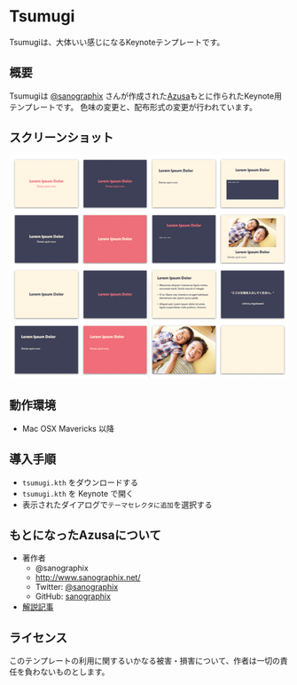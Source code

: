 Tsumugi
=============

Tsumugiは、大体いい感じになるKeynoteテンプレートです。

## 概要

Tsumugiは [@sanographix](https://github.com/sanographix) さんが作成された[Azusa](http://sanographix.github.io/azusa-keynote/)もとに作られたKeynote用テンプレートです。
色味の変更と、配布形式の変更が行われています。

## スクリーンショット

![スクリーンショット](https://raw.githubusercontent.com/akiomik/tsumugi-keynote/master/screenshot.png)

## 動作環境

- Mac OSX Mavericks 以降

## 導入手順

- `tsumugi.kth` をダウンロードする
- `tsumugi.kth` を Keynote で開く
- 表示されたダイアログで`テーマセレクタに追加`を選択する

## もとになったAzusaについて

* 著作者
    * @sanographix
    * <http://www.sanographix.net/>
    * Twitter: [@sanographix](https://twitter.com/sanographix)
    * GitHub: [sanographix](https://github.com/sanographix)
* [解説記事](http://memo.sanographix.net/post/82160791768)

## ライセンス

このテンプレートの利用に関するいかなる被害・損害について、作者は一切の責任を負わないものとします。

